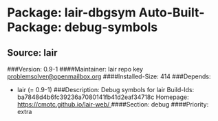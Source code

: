 Package: lair-dbgsym
Auto-Built-Package: debug-symbols 
============= 

Source: lair 
------------- 

###Version: 0.9-1
####Maintainer: lair repo key problemsolver@openmailbox.org
####Installed-Size: 414
###Depends:
  * lair (= 0.9-1)
###Description:
 Debug symbols for lair
Build-Ids: ba7848d4b6fc39236a7080141fb41d2eaf34718c
Homepage:[ https://cmotc.github.io/lair-web/ ](https://cmotc.github.io/lair-web/)
####Section: debug
####Priority: extra
